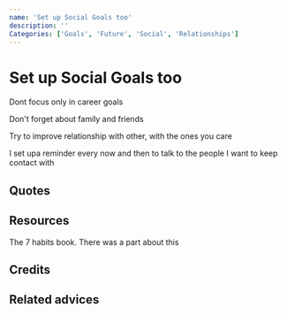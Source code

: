 ```yaml
---
name: 'Set up Social Goals too'
description: ''
Categories: ['Goals', 'Future', 'Social', 'Relationships']
---
```

# Set up Social Goals too

Dont focus only in career goals

Don't forget about family and friends

Try to improve relationship with other, with the ones you care

I set upa reminder every now and then to talk to the people I want to keep contact with


## Quotes


## Resources

The 7 habits book. There was a part about this

## Credits

## Related advices

